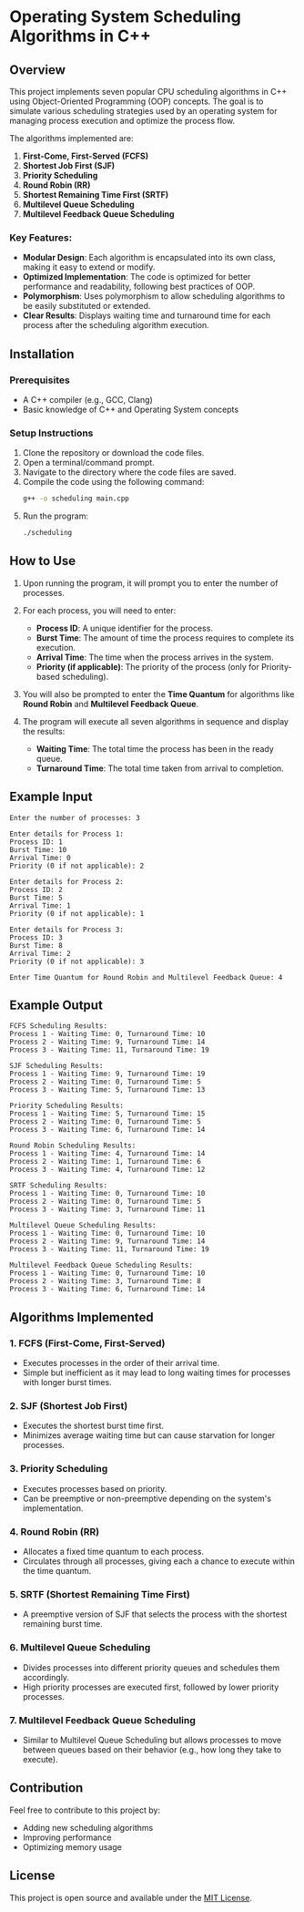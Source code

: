 
# Operating System Scheduling Algorithms in C++

## Overview
This project implements seven popular CPU scheduling algorithms in C++ using Object-Oriented Programming (OOP) concepts. The goal is to simulate various scheduling strategies used by an operating system for managing process execution and optimize the process flow.

The algorithms implemented are:
1. **First-Come, First-Served (FCFS)**
2. **Shortest Job First (SJF)**
3. **Priority Scheduling**
4. **Round Robin (RR)**
5. **Shortest Remaining Time First (SRTF)**
6. **Multilevel Queue Scheduling**
7. **Multilevel Feedback Queue Scheduling**

### Key Features:
- **Modular Design**: Each algorithm is encapsulated into its own class, making it easy to extend or modify.
- **Optimized Implementation**: The code is optimized for better performance and readability, following best practices of OOP.
- **Polymorphism**: Uses polymorphism to allow scheduling algorithms to be easily substituted or extended.
- **Clear Results**: Displays waiting time and turnaround time for each process after the scheduling algorithm execution.

## Installation

### Prerequisites
- A C++ compiler (e.g., GCC, Clang)
- Basic knowledge of C++ and Operating System concepts

### Setup Instructions
1. Clone the repository or download the code files.
2. Open a terminal/command prompt.
3. Navigate to the directory where the code files are saved.
4. Compile the code using the following command:
   ```bash
   g++ -o scheduling main.cpp
   ```
5. Run the program:
   ```bash
   ./scheduling
   ```

## How to Use

1. Upon running the program, it will prompt you to enter the number of processes.
2. For each process, you will need to enter:
   - **Process ID**: A unique identifier for the process.
   - **Burst Time**: The amount of time the process requires to complete its execution.
   - **Arrival Time**: The time when the process arrives in the system.
   - **Priority (if applicable)**: The priority of the process (only for Priority-based scheduling).

3. You will also be prompted to enter the **Time Quantum** for algorithms like **Round Robin** and **Multilevel Feedback Queue**.

4. The program will execute all seven algorithms in sequence and display the results:
   - **Waiting Time**: The total time the process has been in the ready queue.
   - **Turnaround Time**: The total time taken from arrival to completion.

## Example Input

```text
Enter the number of processes: 3

Enter details for Process 1:
Process ID: 1
Burst Time: 10
Arrival Time: 0
Priority (0 if not applicable): 2

Enter details for Process 2:
Process ID: 2
Burst Time: 5
Arrival Time: 1
Priority (0 if not applicable): 1

Enter details for Process 3:
Process ID: 3
Burst Time: 8
Arrival Time: 2
Priority (0 if not applicable): 3

Enter Time Quantum for Round Robin and Multilevel Feedback Queue: 4
```

## Example Output

```text
FCFS Scheduling Results:
Process 1 - Waiting Time: 0, Turnaround Time: 10
Process 2 - Waiting Time: 9, Turnaround Time: 14
Process 3 - Waiting Time: 11, Turnaround Time: 19

SJF Scheduling Results:
Process 1 - Waiting Time: 9, Turnaround Time: 19
Process 2 - Waiting Time: 0, Turnaround Time: 5
Process 3 - Waiting Time: 5, Turnaround Time: 13

Priority Scheduling Results:
Process 1 - Waiting Time: 5, Turnaround Time: 15
Process 2 - Waiting Time: 0, Turnaround Time: 5
Process 3 - Waiting Time: 6, Turnaround Time: 14

Round Robin Scheduling Results:
Process 1 - Waiting Time: 4, Turnaround Time: 14
Process 2 - Waiting Time: 1, Turnaround Time: 6
Process 3 - Waiting Time: 4, Turnaround Time: 12

SRTF Scheduling Results:
Process 1 - Waiting Time: 0, Turnaround Time: 10
Process 2 - Waiting Time: 0, Turnaround Time: 5
Process 3 - Waiting Time: 3, Turnaround Time: 11

Multilevel Queue Scheduling Results:
Process 1 - Waiting Time: 0, Turnaround Time: 10
Process 2 - Waiting Time: 9, Turnaround Time: 14
Process 3 - Waiting Time: 11, Turnaround Time: 19

Multilevel Feedback Queue Scheduling Results:
Process 1 - Waiting Time: 0, Turnaround Time: 10
Process 2 - Waiting Time: 3, Turnaround Time: 8
Process 3 - Waiting Time: 6, Turnaround Time: 14
```

## Algorithms Implemented

### 1. **FCFS (First-Come, First-Served)**
- Executes processes in the order of their arrival time.
- Simple but inefficient as it may lead to long waiting times for processes with longer burst times.

### 2. **SJF (Shortest Job First)**
- Executes the shortest burst time first.
- Minimizes average waiting time but can cause starvation for longer processes.

### 3. **Priority Scheduling**
- Executes processes based on priority.
- Can be preemptive or non-preemptive depending on the system's implementation.

### 4. **Round Robin (RR)**
- Allocates a fixed time quantum to each process.
- Circulates through all processes, giving each a chance to execute within the time quantum.

### 5. **SRTF (Shortest Remaining Time First)**
- A preemptive version of SJF that selects the process with the shortest remaining burst time.

### 6. **Multilevel Queue Scheduling**
- Divides processes into different priority queues and schedules them accordingly.
- High priority processes are executed first, followed by lower priority processes.

### 7. **Multilevel Feedback Queue Scheduling**
- Similar to Multilevel Queue Scheduling but allows processes to move between queues based on their behavior (e.g., how long they take to execute).

## Contribution

Feel free to contribute to this project by:
- Adding new scheduling algorithms
- Improving performance
- Optimizing memory usage

## License

This project is open source and available under the [MIT License](LICENSE).
